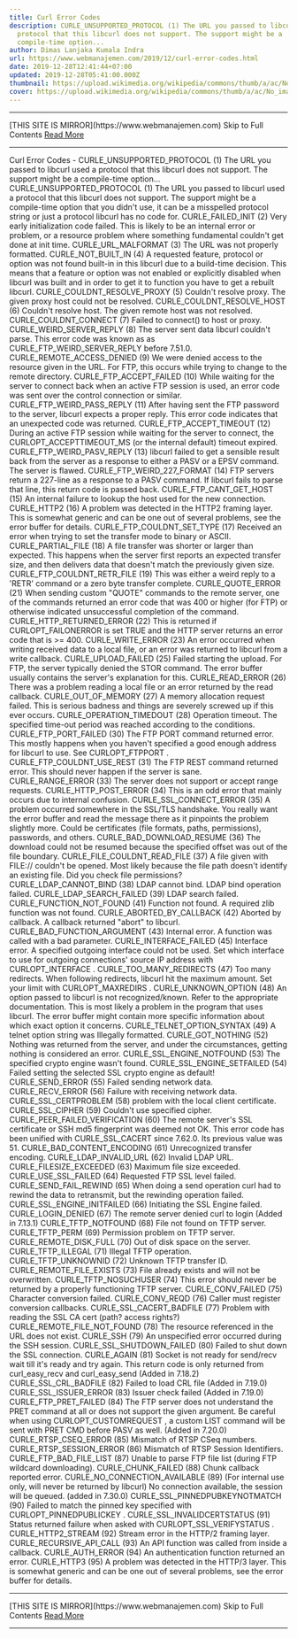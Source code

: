 ```yaml
---
title: Curl Error Codes
description: CURLE_UNSUPPORTED_PROTOCOL (1) The URL you passed to libcurl used a
  protocol that this libcurl does not support. The support might be a
  compile-time option...
author: Dimas Lanjaka Kumala Indra
url: https://www.webmanajemen.com/2019/12/curl-error-codes.html
date: 2019-12-28T12:41:44+07:00
updated: 2019-12-28T05:41:00.000Z
thumbnail: https://upload.wikimedia.org/wikipedia/commons/thumb/a/ac/No_image_available.svg/2048px-No_image_available.svg.png
cover: https://upload.wikimedia.org/wikipedia/commons/thumb/a/ac/No_image_available.svg/2048px-No_image_available.svg.png
---
```


<hr/> [THIS SITE IS MIRROR](https://www.webmanajemen.com) Skip to Full Contents <a href="https://www.webmanajemen.com/2019/12/curl-error-codes.html" rel="follow" class="button" id="read-more">Read More</a> <hr/> Curl Error Codes - CURLE_UNSUPPORTED_PROTOCOL (1) The URL you passed to libcurl used a protocol that this libcurl does not support. The support might be a compile-time option... CURLE_UNSUPPORTED_PROTOCOL (1) 
    The URL you passed to libcurl used a protocol that this libcurl does not     support. The support might be a compile-time option that you didn't use, it     can be a misspelled protocol string or just a protocol libcurl has no code     for. 
        CURLE_FAILED_INIT (2) 
    Very early initialization code failed. This is likely to be an internal     error or problem, or a resource problem where something fundamental     couldn't get done at init time. 
        CURLE_URL_MALFORMAT (3) 
    The URL was not properly formatted. 
        CURLE_NOT_BUILT_IN (4) 
    A requested feature, protocol or option was not found built-in in this     libcurl due to a build-time decision. This means that a feature or option     was not enabled or explicitly disabled when libcurl was built and in order     to get it to function you have to get a rebuilt libcurl. 
        CURLE_COULDNT_RESOLVE_PROXY (5) 
    Couldn't resolve proxy. The given proxy host could not be resolved. 
        CURLE_COULDNT_RESOLVE_HOST (6) 
    Couldn't resolve host. The given remote host was not resolved. 
        CURLE_COULDNT_CONNECT (7) 
    Failed to connect() to host or proxy. 
        CURLE_WEIRD_SERVER_REPLY (8) 
    The server sent data libcurl couldn't parse. This error code was known as     as CURLE_FTP_WEIRD_SERVER_REPLY before 7.51.0. 
        CURLE_REMOTE_ACCESS_DENIED (9) 
    We were denied access to the resource given in the URL. For FTP, this     occurs while trying to change to the remote directory. 
        CURLE_FTP_ACCEPT_FAILED (10) 
    While waiting for the server to connect back when an active FTP session is     used, an error code was sent over the control connection or similar. 
        CURLE_FTP_WEIRD_PASS_REPLY (11) 
    After having sent the FTP password to the server, libcurl expects a proper     reply. This error code indicates that an unexpected code was returned. 
        CURLE_FTP_ACCEPT_TIMEOUT (12) 
    During an active FTP session while waiting for the server to connect, the             CURLOPT_ACCEPTTIMEOUT_MS         (or the internal default) timeout expired. 
        CURLE_FTP_WEIRD_PASV_REPLY (13) 
    libcurl failed to get a sensible result back from the server as a response     to either a PASV or a EPSV command. The server is flawed. 
        CURLE_FTP_WEIRD_227_FORMAT (14) 
    FTP servers return a 227-line as a response to a PASV command. If libcurl     fails to parse that line, this return code is passed back. 
        CURLE_FTP_CANT_GET_HOST (15) 
    An internal failure to lookup the host used for the new connection. 
        CURLE_HTTP2 (16) 
    A problem was detected in the HTTP2 framing layer. This is somewhat generic     and can be one out of several problems, see the error buffer for details. 
        CURLE_FTP_COULDNT_SET_TYPE (17) 
    Received an error when trying to set the transfer mode to binary or ASCII. 
        CURLE_PARTIAL_FILE (18) 
    A file transfer was shorter or larger than expected. This happens when the     server first reports an expected transfer size, and then delivers data that     doesn't match the previously given size. 
        CURLE_FTP_COULDNT_RETR_FILE (19) 
    This was either a weird reply to a 'RETR' command or a zero byte transfer     complete. 
        CURLE_QUOTE_ERROR (21) 
    When sending custom "QUOTE" commands to the remote server, one of the     commands returned an error code that was 400 or higher (for FTP) or     otherwise indicated unsuccessful completion of the command. 
        CURLE_HTTP_RETURNED_ERROR (22) 
    This is returned if             CURLOPT_FAILONERROR         is set TRUE and the HTTP server returns an error code that is >= 400. 
        CURLE_WRITE_ERROR (23) 
    An error occurred when writing received data to a local file, or an error     was returned to libcurl from a write callback. 
        CURLE_UPLOAD_FAILED (25) 
    Failed starting the upload. For FTP, the server typically denied the STOR     command. The error buffer usually contains the server's explanation for     this. 
        CURLE_READ_ERROR (26) 
    There was a problem reading a local file or an error returned by the read     callback. 
        CURLE_OUT_OF_MEMORY (27) 
    A memory allocation request failed. This is serious badness and things are     severely screwed up if this ever occurs. 
        CURLE_OPERATION_TIMEDOUT (28) 
    Operation timeout. The specified time-out period was reached according to     the conditions. 
        CURLE_FTP_PORT_FAILED (30) 
    The FTP PORT command returned error. This mostly happens when you haven't     specified a good enough address for libcurl to use. See             CURLOPT_FTPPORT         . 
        CURLE_FTP_COULDNT_USE_REST (31) 
    The FTP REST command returned error. This should never happen if the server     is sane. 
        CURLE_RANGE_ERROR (33) 
    The server does not support or accept range requests. 
        CURLE_HTTP_POST_ERROR (34) 
    This is an odd error that mainly occurs due to internal confusion. 
        CURLE_SSL_CONNECT_ERROR (35) 
    A problem occurred somewhere in the SSL/TLS handshake. You really want the     error buffer and read the message there as it pinpoints the problem     slightly more. Could be certificates (file formats, paths, permissions),     passwords, and others. 
        CURLE_BAD_DOWNLOAD_RESUME (36) 
    The download could not be resumed because the specified offset was out of     the file boundary. 
        CURLE_FILE_COULDNT_READ_FILE (37) 
    A file given with FILE:// couldn't be opened. Most likely because the file     path doesn't identify an existing file. Did you check file permissions? 
        CURLE_LDAP_CANNOT_BIND (38) 
    LDAP cannot bind. LDAP bind operation failed. 
        CURLE_LDAP_SEARCH_FAILED (39) 
    LDAP search failed. 
        CURLE_FUNCTION_NOT_FOUND (41) 
    Function not found. A required zlib function was not found. 
        CURLE_ABORTED_BY_CALLBACK (42) 
    Aborted by callback. A callback returned "abort" to libcurl. 
        CURLE_BAD_FUNCTION_ARGUMENT (43) 
    Internal error. A function was called with a bad parameter. 
        CURLE_INTERFACE_FAILED (45) 
    Interface error. A specified outgoing interface could not be used. Set     which interface to use for outgoing connections' source IP address with             CURLOPT_INTERFACE         . 
        CURLE_TOO_MANY_REDIRECTS (47) 
    Too many redirects. When following redirects, libcurl hit the maximum     amount. Set your limit with             CURLOPT_MAXREDIRS         . 
        CURLE_UNKNOWN_OPTION (48) 
    An option passed to libcurl is not recognized/known. Refer to the     appropriate documentation. This is most likely a problem in the program     that uses libcurl. The error buffer might contain more specific information     about which exact option it concerns. 
        CURLE_TELNET_OPTION_SYNTAX (49) 
    A telnet option string was Illegally formatted. 
        CURLE_GOT_NOTHING (52) 
    Nothing was returned from the server, and under the circumstances, getting     nothing is considered an error. 
        CURLE_SSL_ENGINE_NOTFOUND (53) 
    The specified crypto engine wasn't found. 
        CURLE_SSL_ENGINE_SETFAILED (54) 
    Failed setting the selected SSL crypto engine as default! 
        CURLE_SEND_ERROR (55) 
    Failed sending network data. 
        CURLE_RECV_ERROR (56) 
    Failure with receiving network data. 
        CURLE_SSL_CERTPROBLEM (58) 
    problem with the local client certificate. 
        CURLE_SSL_CIPHER (59) 
    Couldn't use specified cipher. 
        CURLE_PEER_FAILED_VERIFICATION (60) 
    The remote server's SSL certificate or SSH md5 fingerprint was deemed not     OK. This error code has been unified with CURLE_SSL_CACERT since 7.62.0.     Its previous value was 51. 
        CURLE_BAD_CONTENT_ENCODING (61) 
    Unrecognized transfer encoding. 
        CURLE_LDAP_INVALID_URL (62) 
    Invalid LDAP URL. 
        CURLE_FILESIZE_EXCEEDED (63) 
    Maximum file size exceeded. 
        CURLE_USE_SSL_FAILED (64) 
    Requested FTP SSL level failed. 
        CURLE_SEND_FAIL_REWIND (65) 
    When doing a send operation curl had to rewind the data to retransmit, but     the rewinding operation failed. 
        CURLE_SSL_ENGINE_INITFAILED (66) 
    Initiating the SSL Engine failed. 
        CURLE_LOGIN_DENIED (67) 
    The remote server denied curl to login (Added in 7.13.1) 
        CURLE_TFTP_NOTFOUND (68) 
    File not found on TFTP server. 
        CURLE_TFTP_PERM (69) 
    Permission problem on TFTP server. 
        CURLE_REMOTE_DISK_FULL (70) 
    Out of disk space on the server. 
        CURLE_TFTP_ILLEGAL (71) 
    Illegal TFTP operation. 
        CURLE_TFTP_UNKNOWNID (72) 
    Unknown TFTP transfer ID. 
        CURLE_REMOTE_FILE_EXISTS (73) 
    File already exists and will not be overwritten. 
        CURLE_TFTP_NOSUCHUSER (74) 
    This error should never be returned by a properly functioning TFTP server. 
        CURLE_CONV_FAILED (75) 
    Character conversion failed. 
        CURLE_CONV_REQD (76) 
    Caller must register conversion callbacks. 
        CURLE_SSL_CACERT_BADFILE (77) 
    Problem with reading the SSL CA cert (path? access rights?) 
        CURLE_REMOTE_FILE_NOT_FOUND (78) 
    The resource referenced in the URL does not exist. 
        CURLE_SSH (79) 
    An unspecified error occurred during the SSH session. 
        CURLE_SSL_SHUTDOWN_FAILED (80) 
    Failed to shut down the SSL connection. 
        CURLE_AGAIN (81) 
    Socket is not ready for send/recv wait till it's ready and try again. This     return code is only returned from             curl_easy_recv         and             curl_easy_send         (Added in 7.18.2) 
        CURLE_SSL_CRL_BADFILE (82) 
    Failed to load CRL file (Added in 7.19.0) 
        CURLE_SSL_ISSUER_ERROR (83) 
    Issuer check failed (Added in 7.19.0) 
        CURLE_FTP_PRET_FAILED (84) 
    The FTP server does not understand the PRET command at all or does not     support the given argument. Be careful when using             CURLOPT_CUSTOMREQUEST         , a custom LIST command will be sent with PRET CMD before PASV as well.     (Added in 7.20.0) 
        CURLE_RTSP_CSEQ_ERROR (85) 
    Mismatch of RTSP CSeq numbers. 
        CURLE_RTSP_SESSION_ERROR (86) 
    Mismatch of RTSP Session Identifiers. 
        CURLE_FTP_BAD_FILE_LIST (87) 
    Unable to parse FTP file list (during FTP wildcard downloading). 
        CURLE_CHUNK_FAILED (88) 
    Chunk callback reported error. 
        CURLE_NO_CONNECTION_AVAILABLE (89) 
    (For internal use only, will never be returned by libcurl) No connection     available, the session will be queued. (added in 7.30.0) 
        CURLE_SSL_PINNEDPUBKEYNOTMATCH (90) 
    Failed to match the pinned key specified with             CURLOPT_PINNEDPUBLICKEY         . 
        CURLE_SSL_INVALIDCERTSTATUS (91) 
    Status returned failure when asked with             CURLOPT_SSL_VERIFYSTATUS         . 
        CURLE_HTTP2_STREAM (92) 
    Stream error in the HTTP/2 framing layer. 
        CURLE_RECURSIVE_API_CALL (93) 
    An API function was called from inside a callback. 
        CURLE_AUTH_ERROR (94) 
    An authentication function returned an error. 
        CURLE_HTTP3 (95) 
    A problem was detected in the HTTP/3 layer. This is somewhat generic and     can be one out of several problems, see the error buffer for details. <hr/> [THIS SITE IS MIRROR](https://www.webmanajemen.com) Skip to Full Contents <a href="https://www.webmanajemen.com/2019/12/curl-error-codes.html" rel="follow" class="button" id="read-more">Read More</a> <hr/>